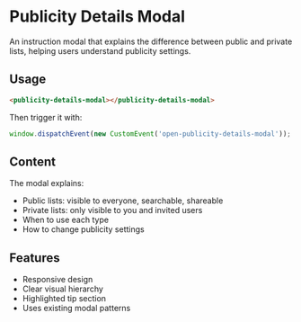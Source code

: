 # Publicity Details Modal

An instruction modal that explains the difference between public and private lists, helping users understand publicity settings.

## Usage

```html
<publicity-details-modal></publicity-details-modal>
```

Then trigger it with:

```javascript
window.dispatchEvent(new CustomEvent('open-publicity-details-modal'));
```

## Content

The modal explains:
- Public lists: visible to everyone, searchable, shareable
- Private lists: only visible to you and invited users
- When to use each type
- How to change publicity settings

## Features

- Responsive design
- Clear visual hierarchy
- Highlighted tip section
- Uses existing modal patterns